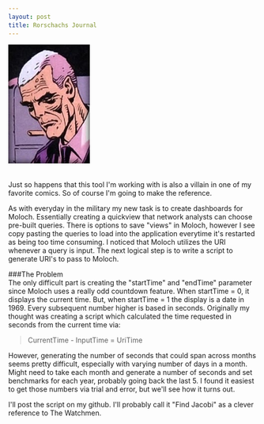 ```yaml
---
layout: post
title: Rorschachs Journal
---
```

![Moloch](/images/Moloch.jpg "Edgar Jacobi")

<br />
Just so happens that this tool I'm working with is also a villain in one of my favorite comics. So of course I'm going to make the
reference.  

As with everyday in the military my new task is to create dashboards for Moloch. Essentially creating a quickview that network analysts can
choose pre-built queries. There is options to save "views" in Moloch, however I see copy pasting the queries to load into the application 
everytime it's restarted as being too time consuming. I noticed that Moloch utilizes the URI whenever a query is input. The next logical
step is to write a script to generate URI's to pass to Moloch.

###The Problem  
The only difficult part is creating the "startTime" and "endTime" parameter since Moloch uses a really odd countdown feature. When 
startTime = 0, it displays the current time. But, when startTime = 1 the display is a date in 1969. Every subsequent number higher is 
based in seconds. Originally my thought was creating a script which calculated the time requested in seconds from the current time via:

>CurrentTime - InputTime = UriTime  

However, generating the number of seconds that could span across months seems pretty difficult, especially with varying number of days in
a month. Might need to take each month and generate a number of seconds and set benchmarks for each year, probably going back the last 5. 
I found it easiest to get those numbers via trial and error, but we'll see how it turns out.  

I'll post the script on my github. I'll probably call it "Find Jacobi" as a clever reference to The Watchmen.
